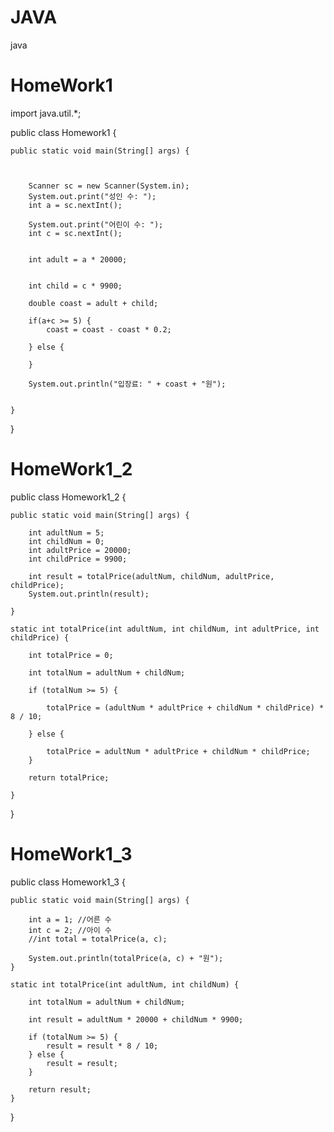 # JAVA
java

# HomeWork1
import java.util.*;

public class Homework1 {

	
	public static void main(String[] args) {
		
		
		
		Scanner sc = new Scanner(System.in);
		System.out.print("성인 수: ");
		int a = sc.nextInt();
		
		System.out.print("어린이 수: ");
		int c = sc.nextInt();
		
		
		int adult = a * 20000;
		
		
		int child = c * 9900;

		double coast = adult + child;
		
		if(a+c >= 5) {
			coast = coast - coast * 0.2;
			
		} else {	
			
		}
		
		System.out.println("입장료: " + coast + "원");
		

	}
}

# HomeWork1_2

public class Homework1_2 {

	public static void main(String[] args) {
		
		int adultNum = 5;
		int childNum = 0;
		int adultPrice = 20000;
		int childPrice = 9900;
		
		int result = totalPrice(adultNum, childNum, adultPrice, childPrice);
		System.out.println(result);

	}
	
	static int totalPrice(int adultNum, int childNum, int adultPrice, int childPrice) {
		
		int totalPrice = 0;
		
		int totalNum = adultNum + childNum;
		
		if (totalNum >= 5) {
			
			totalPrice = (adultNum * adultPrice + childNum * childPrice) * 8 / 10;
		
		} else {
			
			totalPrice = adultNum * adultPrice + childNum * childPrice;
		}
		
		return totalPrice;
		
	}

}

# HomeWork1_3

public class Homework1_3 {

	public static void main(String[] args) {
		
		int a = 1; //어른 수
		int c = 2; //아이 수
		//int total = totalPrice(a, c);
		
		System.out.println(totalPrice(a, c) + "원");
	}
	
	static int totalPrice(int adultNum, int childNum) {
		
		int totalNum = adultNum + childNum;
		
		int result = adultNum * 20000 + childNum * 9900;
		
		if (totalNum >= 5) {
			result = result * 8 / 10;
		} else {
			result = result;
		}
		
		return result;
	}

}

